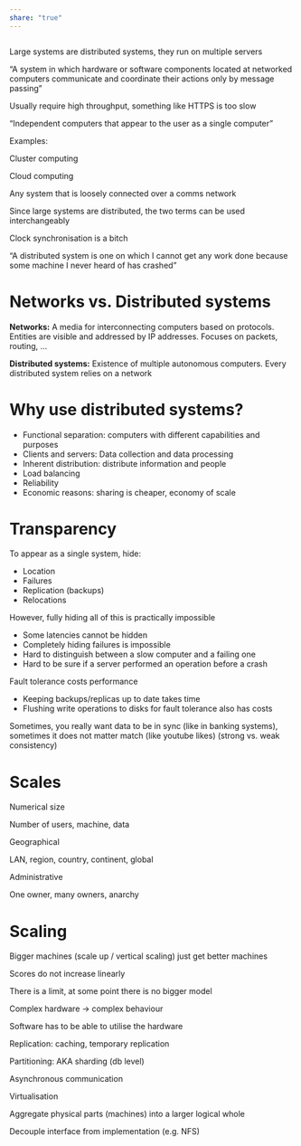 ```yaml
---
share: "true"
---
```

  
```table-of-contents  
```  
Large systems are distributed systems, they run on multiple servers  
  
“A system in which hardware or software components located at networked computers communicate and coordinate their actions only by message passing”  
  
Usually require high throughput, something like HTTPS is too slow  
  
“Independent computers that appear to the user as a single computer”  
  
Examples:  
  
Cluster computing  
  
Cloud computing  
  
Any system that is loosely connected over a comms network  
  
Since large systems are distributed, the two terms can be used interchangeably  
  
Clock synchronisation is a bitch  
  
“A distributed system is one on which I cannot get any work done because some machine I never heard of has crashed”  
  
# Networks vs. Distributed systems  
  
**Networks:** A media for interconnecting computers based on protocols. Entities are visible and addressed by IP addresses. Focuses on packets, routing, …  
  
**Distributed systems:** Existence of multiple autonomous computers. Every distributed system relies on a network  
  
# Why use distributed systems?  
  
- Functional separation: computers with different capabilities and purposes  
- Clients and servers: Data collection and data processing  
- Inherent distribution: distribute information and people  
- Load balancing  
- Reliability  
- Economic reasons: sharing is cheaper, economy of scale  
  
# Transparency  
  
To appear as a single system, hide:  
  
- Location  
- Failures  
- Replication (backups)  
- Relocations  
  
However, fully hiding all of this is practically impossible  
  
- Some latencies cannot be hidden  
- Completely hiding failures is impossible  
- Hard to distinguish between a slow computer and a failing one  
- Hard to be sure if a server performed an operation before a crash  
  
Fault tolerance costs performance  
  
- Keeping backups/replicas up to date takes time  
- Flushing write operations to disks for fault tolerance also has costs  
  
Sometimes, you really want data to be in sync (like in banking systems), sometimes it does not matter match (like youtube likes) (strong vs. weak consistency)  
  
# Scales  
  
Numerical size  
  
Number of users, machine, data  
  
Geographical  
  
LAN, region, country, continent, global  
  
Administrative  
  
One owner, many owners, anarchy  
  
# Scaling  
  
Bigger machines (scale up / vertical scaling) just get better machines  
  
Scores do not increase linearly  
  
There is a limit, at some point there is no bigger model  
  
Complex hardware → complex behaviour  
  
Software has to be able to utilise the hardware  
  
Replication: caching, temporary replication  
  
Partitioning: AKA sharding (db level)  
  
Asynchronous communication  
  
Virtualisation  
  
Aggregate physical parts (machines) into a larger logical whole  
  
Decouple interface from implementation (e.g. NFS)  
  
  
